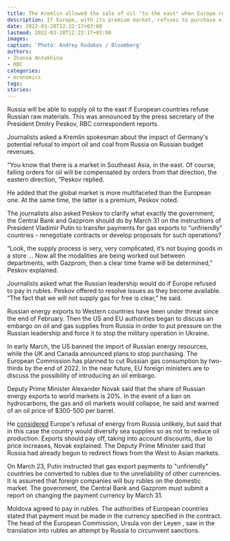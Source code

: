 ```yaml
---
title: The Kremlin allowed the sale of oil "to the east" when Europe refuses to buy
description: If Europe, with its premium market, refuses to purchase oil, Russia will compensate for these volumes with sales in the east, Peskov said. He did not answer the question of how the authorities would respond to countries' refusal to pay for gas in rubles.
date: 2022-03-28T12:22:17+03:00
lastmod: 2022-03-28T12:22:17+03:00
images:
caption: 'Photo: Andrey Rudakov / Bloomberg'
authors:
- Zhanna Antokhina
- RBC
categories:
- economics
tags:
stories:
---
```


Russia will be able to supply oil to the east if European countries refuse Russian raw materials. This was announced by the press secretary of the President Dmitry Peskov, RBC correspondent reports.

Journalists asked a Kremlin spokesman about the impact of Germany's potential refusal to import oil and coal from Russia on Russian budget revenues.

“You know that there is a market in Southeast Asia, in the east. Of course, falling orders for oil will be compensated by orders from that direction, the eastern direction, ”Peskov replied.

He added that the global market is more multifaceted than the European one. At the same time, the latter is a premium, Peskov noted.

The journalists also asked Peskov to clarify what exactly the government, the Central Bank and Gazprom should do by March 31 on the instructions of President Vladimir Putin to transfer payments for gas exports to "unfriendly" countries - renegotiate contracts or develop proposals for such operations?

“Look, the supply process is very, very complicated, it’s not buying goods in a store ... Now all the modalities are being worked out between departments, with Gazprom, then a clear time frame will be determined,” Peskov explained.

Journalists asked what the Russian leadership would do if Europe refused to pay in rubles. Peskov offered to resolve issues as they become available. “The fact that we will not supply gas for free is clear,” he said.

Russian energy exports to Western countries have been under threat since the end of February. Then the US and EU authorities began to discuss an embargo on oil and gas supplies from Russia in order to put pressure on the Russian leadership and force it to stop the military operation in Ukraine.

In early March, the US banned the import of Russian energy resources, while the UK and Canada announced plans to stop purchasing. The European Commission has planned to cut Russian gas consumption by two-thirds by the end of 2022. In the near future, EU foreign ministers are to discuss the possibility of introducing an oil embargo.

Deputy Prime Minister Alexander Novak said that the share of Russian energy exports to world markets is 20%. In the event of a ban on hydrocarbons, the gas and oil markets would collapse, he said and warned of an oil price of $300-500 per barrel.

He [considered](/news/623864b39a79475e42dafaaf/) Europe's refusal of energy from Russia unlikely, but said that in this case the country would diversify sea supplies so as not to reduce oil production. Exports should pay off, taking into account discounts, due to price increases, Novak explained. The Deputy Prime Minister said that Russia had already begun to redirect flows from the West to Asian markets.

On March 23, Putin instructed that gas export payments to "unfriendly" countries be converted to rubles due to the unreliability of other currencies. It is assumed that foreign companies will buy rubles on the domestic market. The government, the Central Bank and Gazprom must submit a report on changing the payment currency by March 31.

Moldova agreed to pay in rubles. The authorities of European countries stated that payment must be made in the currency specified in the contract. The head of the European Commission, Ursula von der Leyen , saw in the translation into rubles an attempt by Russia to circumvent sanctions.

